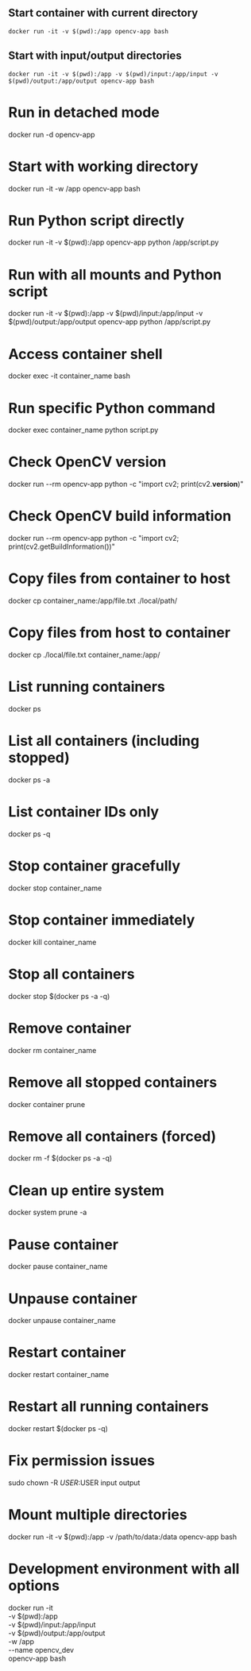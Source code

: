 ## Start container with current directory
`docker run -it -v $(pwd):/app opencv-app bash`

## Start with input/output directories
`docker run -it -v $(pwd):/app -v $(pwd)/input:/app/input -v $(pwd)/output:/app/output opencv-app bash`

# Run in detached mode
docker run -d opencv-app

# Start with working directory
docker run -it -w /app opencv-app bash

# Run Python script directly
docker run -it -v $(pwd):/app opencv-app python /app/script.py

# Run with all mounts and Python script
docker run -it -v $(pwd):/app -v $(pwd)/input:/app/input -v $(pwd)/output:/app/output opencv-app python /app/script.py

# Access container shell
docker exec -it container_name bash

# Run specific Python command
docker exec container_name python script.py

# Check OpenCV version
docker run --rm opencv-app python -c "import cv2; print(cv2.__version__)"

# Check OpenCV build information
docker run --rm opencv-app python -c "import cv2; print(cv2.getBuildInformation())"

# Copy files from container to host
docker cp container_name:/app/file.txt ./local/path/

# Copy files from host to container
docker cp ./local/file.txt container_name:/app/

# List running containers
docker ps

# List all containers (including stopped)
docker ps -a

# List container IDs only
docker ps -q

# Stop container gracefully
docker stop container_name

# Stop container immediately
docker kill container_name

# Stop all containers
docker stop $(docker ps -a -q)

# Remove container
docker rm container_name

# Remove all stopped containers
docker container prune

# Remove all containers (forced)
docker rm -f $(docker ps -a -q)

# Clean up entire system
docker system prune -a

# Pause container
docker pause container_name

# Unpause container
docker unpause container_name

# Restart container
docker restart container_name

# Restart all running containers
docker restart $(docker ps -q)

# Fix permission issues
sudo chown -R $USER:$USER input output

# Mount multiple directories
docker run -it -v $(pwd):/app -v /path/to/data:/data opencv-app bash

# Development environment with all options
docker run -it \
    -v $(pwd):/app \
    -v $(pwd)/input:/app/input \
    -v $(pwd)/output:/app/output \
    -w /app \
    --name opencv_dev \
    opencv-app bash

